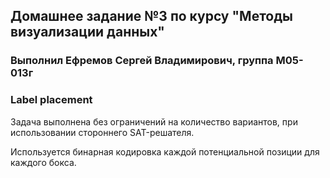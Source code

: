 ## Домашнее задание №3 по курсу "Методы визуализации данных"

### Выполнил Ефремов Сергей Владимирович, группа М05-013г

### Label placement

Задача выполнена без ограничений на количество вариантов, при использовании стороннего SAT-решателя.

Используется бинарная кодировка каждой потенциальной позиции для каждого бокса.
